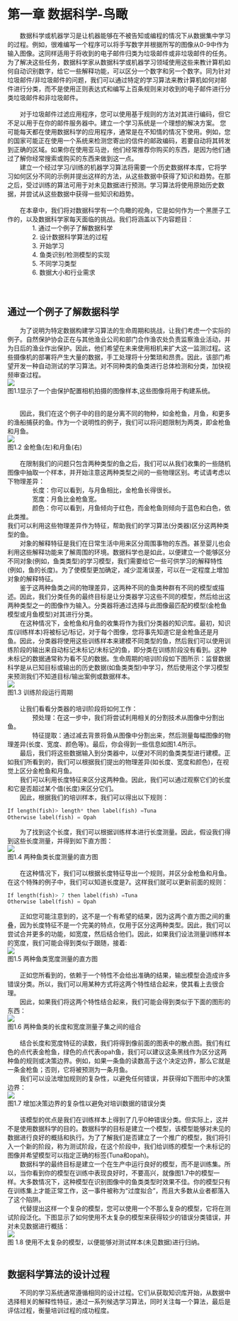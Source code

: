 
# 第一章     数据科学-鸟瞰
&emsp;&emsp;数据科学或机器学习是让机器能够在不被告知或编程的情况下从数据集中学习的过程。例如，很难编写一个程序可以将手写数字并根据所写的图像从0-9中作为输入图像。这同样适用于将收到的电子邮件归类为垃圾邮件或非垃圾邮件的任务。为了解决这些任务，数据科学家从数据科学或机器学习领域使用这些来教计算机如何自动识别数字，给它一些解释功能，可以区分一个数字和另一个数字。同为针对垃圾邮件/非垃圾邮件的问题，我们可以通过特定的学习算法来教计算机如何对邮件进行分类，而不是使用正则表达式和编写上百条规则来对收到的电子邮件进行分类垃圾邮件和非垃圾邮件。<br><br>
&emsp;&emsp;对于垃圾邮件过滤应用程序，您可以使用基于规则的方法对其进行编码，但它不足以用于在你的邮件服务器中。建立一个学习系统是一个理想的解决方案。
您可能每天都在使用数据科学的应用程序，通常是在不知情的情况下使用。例如，您的国家可能正在使用一个系统来检测您寄出的信件的邮政编码，若要自动将其转发到正确的区域。如果你在使用亚马逊，他们经常推荐你购买的东西，是因为他们通过了解你经常搜索或购买的东西来做到这一点。<br>
&emsp;&emsp;建立一个经过学习/训练的机器学习算法将需要一个历史数据样本库，它将学习如何区分不同的示例并提出这样的方法，从这些数据中获得了知识和趋势。在那之后，受过训练的算法可用于对未见数据进行预测。学习算法将使用原始历史数据，并尝试从这些数据中获得一些知识和趋势。<br><br>
&emsp;&emsp;在本章中，我们将对数据科学有一个鸟瞰的视角，它是如何作为一个黑匣子工作的，以及数据科学家每天面临的挑战。我们将涵盖以下内容题目：
<br>
&emsp;&emsp;&emsp;&emsp;1.	通过一个例子了解数据科学<br>
&emsp;&emsp;&emsp;&emsp;2.	设计数据科学算法的过程<br>
&emsp;&emsp;&emsp;&emsp;3.	开始学习<br>
&emsp;&emsp;&emsp;&emsp;4.	鱼类识别/检测模型的实现<br>
&emsp;&emsp;&emsp;&emsp;5.	不同学习类型<br>
&emsp;&emsp;&emsp;&emsp;6.	数据大小和行业需求<br>
<br><br>
## 通过一个例子了解数据科学
&emsp;&emsp;为了说明为特定数据构建学习算法的生命周期和挑战，让我们考虑一个实际的例子。自然保护协会正在与其他渔业公司和部门合作渔农处负责监察渔业活动，并为日后的渔业作出保护。因此，他们希望在未来使用相机来扩大这一监测过程。这些摄像机的部署将产生大量的数据，手工处理将十分繁琐和昂贵。因此，该部门希望开发一种自动测试的学习算法。对不同种类的鱼类进行总体检测和分类，加快视频审查过程。<br>
![](https://github.com/computeryanjiusheng2018/infodlt/blob/master/content/chapter01/%E5%9B%BE%E7%89%871.png) <br>
图1.1显示了一个由保护配置相机拍摄的图像样本,这些图像将用于构建系统。<br><br>

&emsp;&emsp;因此，我们在这个例子中的目的是分离不同的物种，如金枪鱼，月鱼，和更多的渔船捕获的鱼。作为一个说明性的例子，我们可以将问题限制为两类，即金枪鱼和月鱼。<br>
![](https://github.com/computeryanjiusheng2018/infodlt/blob/master/content/chapter01/%E5%9B%BE%E7%89%872.png) <br>
图1.2 金枪鱼(左)和月鱼(右)<br><br>
&emsp;&emsp;在限制我们的问题只包含两种类型的鱼之后，我们可以从我们收集的一些随机图像中抽取一个样本，并开始注意这两种类型之间的一些物理区别。考试请考虑以下物理差异：<br>
&emsp;&emsp;&emsp;&emsp;长度：你可以看到，与月鱼相比，金枪鱼长得很长。<br>
&emsp;&emsp;&emsp;&emsp;宽度：月鱼比金枪鱼宽。<br>
&emsp;&emsp;&emsp;&emsp;颜色：你可以看到，月鱼倾向于红色，而金枪鱼则倾向于蓝色和白色，依此类推。<br>
我们可以利用这些物理差异作为特征，帮助我们的学习算法(分类器)区分这两种类型的鱼。<br>
&emsp;&emsp;对象的解释特征是我们在日常生活中用来区分周围事物的东西。甚至婴儿也会利用这些解释功能来了解周围的环境。数据科学也是如此，以便建立一个能够区分不同对象(例如，鱼类类型)的学习模型，我们需要给它一些可供学习的解释特性(例如，鱼的长度)。为了使模型更加确定，减少混淆误差，可以在一定程度上增加对象的解释特征。<br>
&emsp;&emsp;鉴于这两种鱼类之间的物理差异，这两种不同的鱼类种群有不同的模型或描述。因此，我们分类任务的最终目标是让分类器学习这些不同的模型，然后给出这两种类型之一的图像作为输入。分类器将通过选择与此图像最匹配的模型(金枪鱼模型或月鱼模型)对其进行分类。<br>
&emsp;&emsp;在这种情况下，金枪鱼和月鱼的收集将作为我们分类器的知识库。最初，知识库(训练样本)将被标记/标记，对于每个图像，您将事先知道它是金枪鱼还是月鱼。因此，分类器将使用这些训练样本来建模不同类型的鱼，然后我们可以使用训练阶段的输出来自动标记未标记/未标记的鱼，即分类在训练阶段没有看到。这种未标记的数据通常称为看不见的数据。生命周期的培训阶段如下图所示：监督数据科学是从已知目标或输出的历史数据(如鱼类类型)中学习，然后使用这个学习模型来预测我们不知道目标/输出案例或数据样本。<br>
![](https://github.com/computeryanjiusheng2018/infodlt/blob/master/content/chapter01/1图片.png) <br>
图1.3 训练阶段运行周期<br><br>
&emsp;&emsp;让我们看看分类器的培训阶段将如何工作：<br>
&emsp;&emsp;&emsp;&emsp;预处理：在这一步中，我们将尝试利用相关的分割技术从图像中分割出鱼。<br>
&emsp;&emsp;&emsp;&emsp;特征提取：通过减去背景将鱼从图像中分割出来，然后测量每幅图像的物理差异(长度、宽度、颜色等)。最后，你会得到一些信息如图1.4所示。<br>
&emsp;&emsp;最后，我们将这些数据输入到分类器中，以便对不同的鱼类类型进行建模。正如我们所看到的，我们可以根据我们提出的物理差异(如长度、宽度和颜色)，在视觉上区分金枪鱼和月鱼。<br>
&emsp;&emsp;我们可以利用长度特征来区分这两种鱼。因此，我们可以通过观察它们的长度和它是否超过某个值(长度)来区分它们。<br>
&emsp;&emsp;因此，根据我们的培训样本，我们可以得出以下规则：<br>
```python
If length(fish)> length* then label(fish) =Tuna 
Otherwise label(fish) = Opah
```  
&emsp;&emsp;为了找到这个长度，我们可以根据训练样本进行长度测量。因此，假设我们得到这些长度测量，并得到如下直方图：<br>
![](https://github.com/computeryanjiusheng2018/infodlt/blob/master/content/chapter01/2图片.png) <br>
图1.4 两种鱼类长度测量的直方图<br><br>
&emsp;&emsp;在这种情况下，我们可以根据长度特征导出一个规则，并区分金枪鱼和月鱼。在这个特殊的例子中，我们可以知道长度是7。这样我们就可以更新前面的规则：<br>
```python
If length(fish)> 7 then label(fish) =Tuna 
Otherwise label(fish) = Opah
```  
&emsp;&emsp;正如您可能注意到的，这不是一个有希望的结果，因为这两个直方图之间的重叠，因为长度特征不是一个完美的特点，仅用于区分这两种类型。因此，我们可以尝试合并更多的功能，如宽度，然后结合他们。因此，如果我们设法测量训练样本的宽度，我们可能会得到类似于跟随，接着:<br>
![](https://github.com/computeryanjiusheng2018/infodlt/blob/master/content/chapter01/图片3.png) <br>
图1.5 两种鱼类宽度测量的直方图<br><br>
&emsp;&emsp;正如您所看到的，依赖于一个特性不会给出准确的结果，输出模型会造成许多错误分类。所以，我们可以用某种方式将这两个特性结合起来，使其看上去很合理。<br>
&emsp;&emsp;因此，如果我们将这两个特性结合起来，我们可能会得到类似于下面的图形的东西：<br>
![](https://github.com/computeryanjiusheng2018/infodlt/blob/master/content/chapter01/图片4.png) <br>
图1.6 两种鱼类的长度和宽度测量子集之间的组合<br><br>
&emsp;&emsp;结合长度和宽度特征的读数，我们将得到像前面的图表中的散点图。我们有红色的点代表金枪鱼，绿色的点代表opah鱼，我们可以建议这条黑线作为区分这两种鱼的规则或决策边界。例如，如果一条鱼的读数高于这个决定边界，那么它就是一条金枪鱼；否则，它将被预测为一条月鱼。<br>
&emsp;&emsp;我们可以设法增加规则的复杂性，以避免任何错误，并获得如下图形中的决策边界：<br>
![](https://github.com/computeryanjiusheng2018/infodlt/blob/master/content/chapter01/图片5.png) <br>
图1.7 增加决策边界的复杂性以避免对培训数据的错误分类<br><br>
&emsp;&emsp;该模型的优点是我们在训练样本上得到了几乎0种错误分类。但实际上，这并不是使用数据科学的目的。数据科学的目标是建立一个模型，该模型能够对未见的数据进行良好的概括和执行。为了了解我们是否建立了一个推广的模型，我们将引入一个新的阶段，称为测试阶段，在这个阶段中，我们给训练的模型一个未标记的图像并希望模型可以指定正确的标签(Tuna和opah)。<br>
&emsp;&emsp;数据科学的最终目标是建立一个在生产中运行良好的模型，而不是训练集。所以，当你看到你的模型在训练中表现良好时，不要高兴，就像图1.7中的模型一样。大多数情况下，这种模型在识别图像中的鱼类类型时效果不佳。你的模型只有在训练集上才能正常工作，这一事件被称为“过度拟合”，而且大多数从业者都落入了这个陷阱。<br>
&emsp;&emsp;代替提出这样一个复杂的模型，您可以使用一个不那么复杂的模型，它将在测试阶段泛化。下图显示了如何使用不太复杂的模型来获得较少的错误分类错误，并对未见数据进行概括：<br>
![](https://github.com/computeryanjiusheng2018/infodlt/blob/master/content/chapter01/图片6.png) <br>
图 1.8 使用不太复杂的模型，以便能够对测试样本(未见数据)进行归纳。<br><br>
## 数据科学算法的设计过程
&emsp;&emsp;不同的学习系统通常遵循相同的设计过程。它们从获取知识库开始，从数据中选择相关的解释性特征，通过一系列候选学习算法，同时关注每一个算法，最后是评估过程，衡量培训过程的成功程度。<br>

